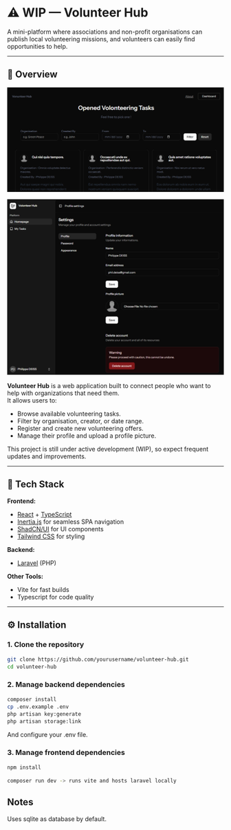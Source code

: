 # ⚠️ WIP — Volunteer Hub

A mini-platform where associations and non-profit organisations can publish local volunteering missions, and volunteers can easily find opportunities to help.

---

## 🚀 Overview

![Homepage](./markdown_files/site_preview_homepage.png)

![Dashboard](./markdown_files/site_preview_dashboard.png)

**Volunteer Hub** is a web application built to connect people who want to help with organizations that need them.  
It allows users to:

- Browse available volunteering tasks.
- Filter by organisation, creator, or date range.
- Register and create new volunteering offers.
- Manage their profile and upload a profile picture.

This project is still under active development (WIP), so expect frequent updates and improvements.

---

## 🧰 Tech Stack

**Frontend:**
- [React](https://react.dev/) + [TypeScript](https://www.typescriptlang.org/)
- [Inertia.js](https://inertiajs.com/) for seamless SPA navigation
- [ShadCN/UI](https://ui.shadcn.com/) for UI components
- [Tailwind CSS](https://tailwindcss.com/) for styling

**Backend:**
- [Laravel](https://laravel.com/) (PHP)

**Other Tools:**
- Vite for fast builds
- Typescript for code quality

---

## ⚙️ Installation

### 1. Clone the repository
```bash
git clone https://github.com/yourusername/volunteer-hub.git
cd volunteer-hub
```

### 2. Manage backend dependencies
```bash
composer install
cp .env.example .env
php artisan key:generate
php artisan storage:link
```

And configure your .env file.

### 3. Manage frontend dependencies
```bash
npm install
```

```bash
composer run dev -> runs vite and hosts laravel locally
```

## Notes

Uses sqlite as database by default.
